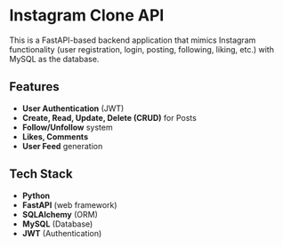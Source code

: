 # Instagram Clone API

This is a FastAPI-based backend application that mimics Instagram functionality (user registration, login, posting, following, liking, etc.) with MySQL as the database.

## Features
- **User Authentication** (JWT)
- **Create, Read, Update, Delete (CRUD)** for Posts
- **Follow/Unfollow** system
- **Likes, Comments**
- **User Feed** generation


## Tech Stack
- **Python** 
- **FastAPI** (web framework)
- **SQLAlchemy** (ORM)
- **MySQL** (Database)
- **JWT** (Authentication)
